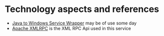 # Technology aspects and references #

  * [Java to Windows Service Wrapper](http://wrapper.tanukisoftware.com/doc/german/download.jsp) may be of use some day
  * [Apache XMLRPC](http://ws.apache.org/xmlrpc/) is the XML RPC Api used in this service